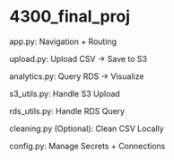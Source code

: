 # 4300_final_proj

app.py: Navigation + Routing

upload.py: Upload CSV → Save to S3

analytics.py: Query RDS → Visualize

s3_utils.py:	Handle S3 Upload

rds_utils.py: Handle RDS Query


cleaning.py	(Optional): Clean CSV Locally

config.py: Manage Secrets + Connections